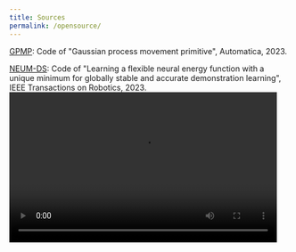 ```yaml
---
title: Sources
permalink: /opensource/
---
```


[GPMP](files/GPMP_openSourced.zip): Code of "Gaussian process movement primitive", Automatica, 2023.

[NEUM-DS](files/NEUM_openSOurced.zip): Code of "Learning a flexible neural energy function with a unique minimum for globally stable and accurate demonstration learning", IEEE Transactions on Robotics, 2023.
<video width="480" height="270" controls>
  <source src="files/NEUM_DS.mp4" type="video/mp4" />
  Your browser does not support the video tag.
</video>

